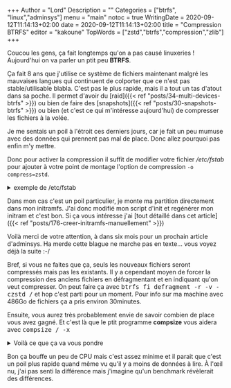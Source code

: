 +++
Author = "Lord"
Description = ""
Categories = ["btrfs", "linux","adminsys"]
menu = "main"
notoc = true
WritingDate = 2020-09-12T11:14:13+02:00
date = 2020-09-12T11:14:13+02:00
title = "Compression BTRFS"
editor = "kakoune"
TopWords = ["zstd","btrfs","compression","zlib"]
+++

Coucou les gens, ça fait longtemps qu'on a pas causé linuxeries !
Aujourd'hui on va parler un ptit peu **BTRFS**.

Ça fait 8 ans que j'utilise ce système de fichiers maintenant malgré les mauvaises langues qui continuent de colporter que ce n'est pas stable/utilisable blabla.
C'est pas le plus rapide, mais il a tout un tas d'atout dans sa poche.
Il permet d'avoir du [raid]({{< ref "posts/34-multi-devices-btrfs" >}}) ou bien de faire des [snapshots]({{< ref "posts/30-snapshots-btrfs" >}}) ou bien (et c'est ce qui m'intéresse aujourd'hui) de compresser les fichiers à la volée.

Je me sentais un poil à l'étroit ces derniers jours, car je fait un peu mumuse avec des données qui prennent pas mal de place.
Donc allez pourquoi pas enfin m'y mettre.

Donc pour activer la compression il suffit de modifier votre fichier */etc/fstab* pour ajouter à votre point de montage l'option de compression <code>-o compress=zstd</code>.
<details><summary>exemple de /etc/fstab</summary>
/dev/nvme0n1p2		/		btrfs		noatime,ssd,compress=zstd,subvolid=258	0 1
</details>

Dans mon cas c'est un poil particulier, je monte ma partition directement dans mon initramfs.
J'ai donc modifié mon script d'init et regénérer mon initram et c'est bon.
Si ça vous intéresse j'ai [tout détaillé dans cet article]({{< ref "posts/176-creer-initramfs-manuellement" >}})

Voilà merci de votre attention, à dans six mois pour un prochain article d'adminsys.
Ha merde cette blague ne marche pas en texte… vous voyez déjà la suite :-/

Bref, si vous ne faites que ça, seuls les nouveaux fichiers seront compressés mais pas les existants.
Il y a cependant moyen de forcer la compression des anciens fichiers en défragmentant et en indiquant qu'on veut compresser.
On peut faire ça avec <kbd>btrfs fi defragment -r -v -czstd /</kbd> et hop c'est parti pour un moment.
Pour info sur ma machine avec 486Go de fichiers ça a pris environ 30minutes.

Ensuite, vous aurez très probablement envie de savoir combien de place vous avez gagné.
Et c'est là que le ptit programme **compsize** vous aidera avec <kbd>compsize / -x</kbd>

<details><summary>Voilà ce que ça va vous pondre</summary>
<pre>
Processed 3122501 files, 3855886 regular extents (3889347 refs), 1632215 inline.
Type	   Perc	    Disk Usage	 Uncompressed Referenced
TOTAL	    77%	     376G	  486G	       490G
none	   100%	     221G	  221G	       222G
zlib	    41%	      21M	   52M		52M
zstd	    58%	     154G	  264G	       268G
</pre>
Vous remarquerez que j'ai des fichiers en zlib et d'autres en zstd.
Et surtout on voit que mes 486Go ne font désormais plus que 376Go… belle économie, hein ?
</details>

Bon ça bouffe un peu de CPU mais c'est assez minime et il parait que c'est un poil plus rapide quand même vu qu'il y a moins de données à lire.
À l'œil nu, j'ai pas senti la différence mais j'imagine qu'un benchmark révèlerait des différences.
